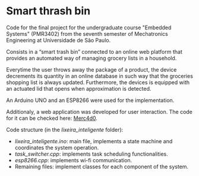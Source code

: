 # Smart thrash bin

Code for the final project for the undergraduate course "Embedded Systems" (PMR3402) from the seventh semester of Mechatronics Engineering at Universidade de São Paulo.

Consists in a “smart trash bin” connected to an online web platform that provides an automated way of managing grocery lists in a household. 

Everytime the user throws away the package of a product, the device decrements its quantity in an online database in such way that the groceries shopping list is always updated. Furthermore, the devices is equipped with an actuated lid that opens when approximation is detected.   

An Arduino UNO and an ESP8266 were used for the implementation.

Additionaly, a web application was developed for user interaction. The code for it can be checked here: [Merc4d0](https://github.com/victor-kowalski-m/merc4d0).

Code structure (in the *lixeira_inteligente* folder):

- *lixeira_inteligente.ino*: main file, implements a state machine and coordinates the system operation.
- *task_switcher.cpp*: implements task scheduling functionalities.
- *esp8266.cpp*: implements wi-fi communication.
- Remaining files: implement classes for each component of the system.
